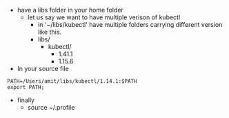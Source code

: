- have a libs folder in your home folder
  - let us say we want to have multiple verison of kubectl
    - in '~/libs/kubectl' have multiple folders carrying different
      version like this.
    - libs/
      - kubectl/
        - 1.41.1
        - 1.15.6
- In your source file

```
PATH=/Users/amit/libs/kubectl/1.14.1:$PATH
export PATH;
```

- finally
  - source ~/.profile
